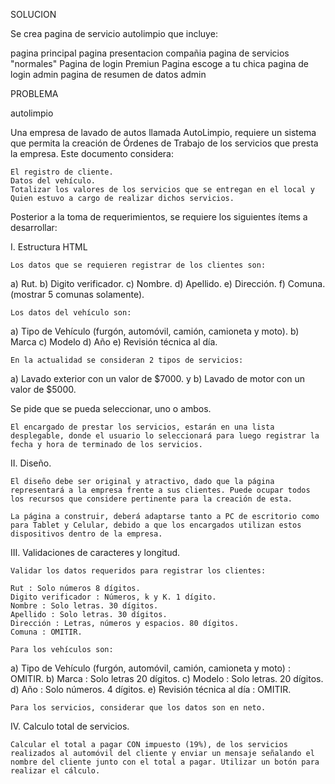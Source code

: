 SOLUCION

Se crea pagina de servicio autolimpio que incluye:

pagina principal
pagina presentacion compañia
pagina de servicios "normales"
Pagina de login Premiun
Pagina escoge a tu chica
pagina de login admin
pagina de resumen de datos admin

PROBLEMA

autolimpio

Una empresa de lavado de autos llamada AutoLimpio, requiere un sistema que permita la creación de Órdenes de Trabajo de los servicios que presta la empresa. Este documento considera:

    El registro de cliente.
    Datos del vehículo.
    Totalizar los valores de los servicios que se entregan en el local y
    Quien estuvo a cargo de realizar dichos servicios.

Posterior a la toma de requerimientos, se requiere los siguientes ítems a desarrollar:

I. Estructura HTML

    Los datos que se requieren registrar de los clientes son:

a) Rut. b) Digito verificador. c) Nombre. d) Apellido. e) Dirección. f) Comuna. (mostrar 5 comunas solamente).

    Los datos del vehículo son:

a) Tipo de Vehículo (furgón, automóvil, camión, camioneta y moto). b) Marca c) Modelo d) Año e) Revisión técnica al día.

    En la actualidad se consideran 2 tipos de servicios:

a) Lavado exterior con un valor de $7000. y b) Lavado de motor con un valor de $5000.

Se pide que se pueda seleccionar, uno o ambos.

    El encargado de prestar los servicios, estarán en una lista desplegable, donde el usuario lo seleccionará para luego registrar la fecha y hora de terminado de los servicios.

II. Diseño.

    El diseño debe ser original y atractivo, dado que la página representará a la empresa frente a sus clientes. Puede ocupar todos los recursos que considere pertinente para la creación de esta.

    La página a construir, deberá adaptarse tanto a PC de escritorio como para Tablet y Celular, debido a que los encargados utilizan estos dispositivos dentro de la empresa.

III. Validaciones de caracteres y longitud.

    Validar los datos requeridos para registrar los clientes:

    Rut : Solo números 8 dígitos.
    Digito verificador : Números, k y K. 1 dígito.
    Nombre : Solo letras. 30 dígitos.
    Apellido : Solo letras. 30 dígitos.
    Dirección : Letras, números y espacios. 80 dígitos.
    Comuna : OMITIR.

    Para los vehículos son:

a) Tipo de Vehículo (furgón, automóvil, camión, camioneta y moto) : OMITIR. b) Marca : Solo letras 20 dígitos. c) Modelo : Solo letras. 20 dígitos. d) Año : Solo números. 4 dígitos. e) Revisión técnica al día : OMITIR.

    Para los servicios, considerar que los datos son en neto.

IV. Calculo total de servicios.

    Calcular el total a pagar CON impuesto (19%), de los servicios realizados al automóvil del cliente y enviar un mensaje señalando el nombre del cliente junto con el total a pagar. Utilizar un botón para realizar el cálculo.
